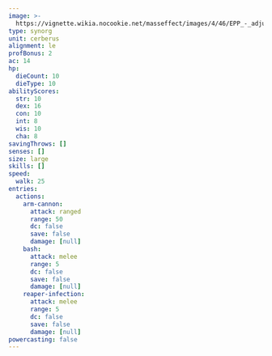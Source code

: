 ```yaml
---
image: >-
  https://vignette.wikia.nocookie.net/masseffect/images/4/46/EPP_-_adjutant_1.png/revision/latest/scale-to-width-down/640?cb=20121202170742
type: synorg
unit: cerberus
alignment: le
profBonus: 2
ac: 14
hp:
  dieCount: 10
  dieType: 10
abilityScores:
  str: 10
  dex: 16
  con: 10
  int: 8
  wis: 10
  cha: 8
savingThrows: []
senses: []
size: large
skills: []
speed:
  walk: 25
entries:
  actions:
    arm-cannon:
      attack: ranged
      range: 50
      dc: false
      save: false
      damage: [null]
    bash:
      attack: melee
      range: 5
      dc: false
      save: false
      damage: [null]
    reaper-infection:
      attack: melee
      range: 5
      dc: false
      save: false
      damage: [null]
powercasting: false
---
```

